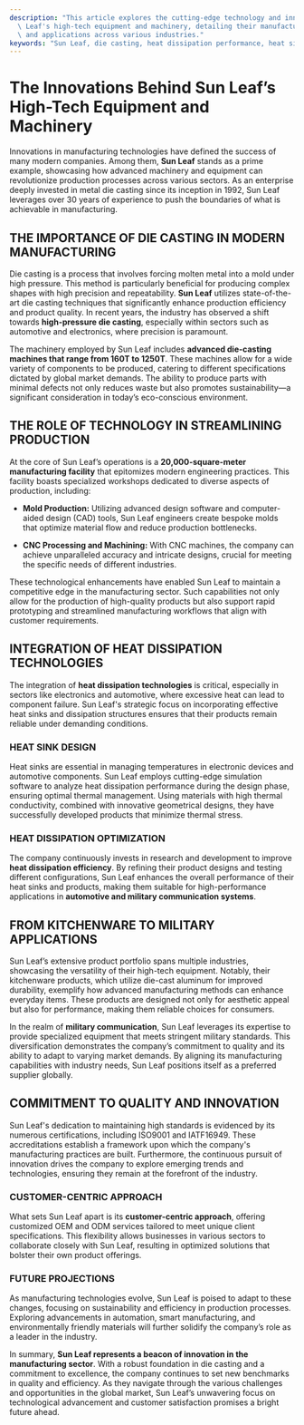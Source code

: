 ```yaml
---
description: "This article explores the cutting-edge technology and innovations that drive Sun\
  \ Leaf's high-tech equipment and machinery, detailing their manufacturing processes\
  \ and applications across various industries."
keywords: "Sun Leaf, die casting, heat dissipation performance, heat sink"
---
```

# The Innovations Behind Sun Leaf’s High-Tech Equipment and Machinery

Innovations in manufacturing technologies have defined the success of many modern companies. Among them, **Sun Leaf** stands as a prime example, showcasing how advanced machinery and equipment can revolutionize production processes across various sectors. As an enterprise deeply invested in metal die casting since its inception in 1992, Sun Leaf leverages over 30 years of experience to push the boundaries of what is achievable in manufacturing. 

## THE IMPORTANCE OF DIE CASTING IN MODERN MANUFACTURING

Die casting is a process that involves forcing molten metal into a mold under high pressure. This method is particularly beneficial for producing complex shapes with high precision and repeatability. **Sun Leaf** utilizes state-of-the-art die casting techniques that significantly enhance production efficiency and product quality. In recent years, the industry has observed a shift towards **high-pressure die casting**, especially within sectors such as automotive and electronics, where precision is paramount.

The machinery employed by Sun Leaf includes **advanced die-casting machines that range from 160T to 1250T**. These machines allow for a wide variety of components to be produced, catering to different specifications dictated by global market demands. The ability to produce parts with minimal defects not only reduces waste but also promotes sustainability—a significant consideration in today’s eco-conscious environment.

## THE ROLE OF TECHNOLOGY IN STREAMLINING PRODUCTION

At the core of Sun Leaf’s operations is a **20,000-square-meter manufacturing facility** that epitomizes modern engineering practices. This facility boasts specialized workshops dedicated to diverse aspects of production, including:

- **Mold Production:** Utilizing advanced design software and computer-aided design (CAD) tools, Sun Leaf engineers create bespoke molds that optimize material flow and reduce production bottlenecks.
  
- **CNC Processing and Machining:** With CNC machines, the company can achieve unparalleled accuracy and intricate designs, crucial for meeting the specific needs of different industries.

These technological enhancements have enabled Sun Leaf to maintain a competitive edge in the manufacturing sector. Such capabilities not only allow for the production of high-quality products but also support rapid prototyping and streamlined manufacturing workflows that align with customer requirements.

## INTEGRATION OF HEAT DISSIPATION TECHNOLOGIES

The integration of **heat dissipation technologies** is critical, especially in sectors like electronics and automotive, where excessive heat can lead to component failure. Sun Leaf's strategic focus on incorporating effective heat sinks and dissipation structures ensures that their products remain reliable under demanding conditions.

### HEAT SINK DESIGN

Heat sinks are essential in managing temperatures in electronic devices and automotive components. Sun Leaf employs cutting-edge simulation software to analyze heat dissipation performance during the design phase, ensuring optimal thermal management. Using materials with high thermal conductivity, combined with innovative geometrical designs, they have successfully developed products that minimize thermal stress.

### HEAT DISSIPATION OPTIMIZATION

The company continuously invests in research and development to improve **heat dissipation efficiency**. By refining their product designs and testing different configurations, Sun Leaf enhances the overall performance of their heat sinks and products, making them suitable for high-performance applications in **automotive and military communication systems**.

## FROM KITCHENWARE TO MILITARY APPLICATIONS

Sun Leaf’s extensive product portfolio spans multiple industries, showcasing the versatility of their high-tech equipment. Notably, their kitchenware products, which utilize die-cast aluminum for improved durability, exemplify how advanced manufacturing methods can enhance everyday items. These products are designed not only for aesthetic appeal but also for performance, making them reliable choices for consumers.

In the realm of **military communication**, Sun Leaf leverages its expertise to provide specialized equipment that meets stringent military standards. This diversification demonstrates the company’s commitment to quality and its ability to adapt to varying market demands. By aligning its manufacturing capabilities with industry needs, Sun Leaf positions itself as a preferred supplier globally.

## COMMITMENT TO QUALITY AND INNOVATION

Sun Leaf's dedication to maintaining high standards is evidenced by its numerous certifications, including ISO9001 and IATF16949. These accreditations establish a framework upon which the company's manufacturing practices are built. Furthermore, the continuous pursuit of innovation drives the company to explore emerging trends and technologies, ensuring they remain at the forefront of the industry.

### CUSTOMER-CENTRIC APPROACH

What sets Sun Leaf apart is its **customer-centric approach**, offering customized OEM and ODM services tailored to meet unique client specifications. This flexibility allows businesses in various sectors to collaborate closely with Sun Leaf, resulting in optimized solutions that bolster their own product offerings.

### FUTURE PROJECTIONS

As manufacturing technologies evolve, Sun Leaf is poised to adapt to these changes, focusing on sustainability and efficiency in production processes. Exploring advancements in automation, smart manufacturing, and environmentally friendly materials will further solidify the company’s role as a leader in the industry.

In summary, **Sun Leaf represents a beacon of innovation in the manufacturing sector**. With a robust foundation in die casting and a commitment to excellence, the company continues to set new benchmarks in quality and efficiency. As they navigate through the various challenges and opportunities in the global market, Sun Leaf’s unwavering focus on technological advancement and customer satisfaction promises a bright future ahead.
